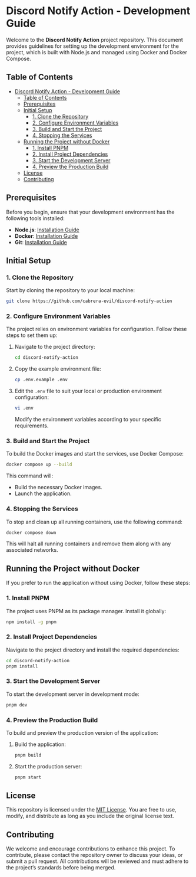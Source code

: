 # Discord Notify Action - Development Guide

Welcome to the **Discord Notify Action** project repository. This document provides guidelines for setting up the development environment for the project, which is built with Node.js and managed using Docker and Docker Compose.

## Table of Contents

- [Discord Notify Action - Development Guide](#discord-notify-action---development-guide)
  - [Table of Contents](#table-of-contents)
  - [Prerequisites](#prerequisites)
  - [Initial Setup](#initial-setup)
    - [1. Clone the Repository](#1-clone-the-repository)
    - [2. Configure Environment Variables](#2-configure-environment-variables)
    - [3. Build and Start the Project](#3-build-and-start-the-project)
    - [4. Stopping the Services](#4-stopping-the-services)
  - [Running the Project without Docker](#running-the-project-without-docker)
    - [1. Install PNPM](#1-install-pnpm)
    - [2. Install Project Dependencies](#2-install-project-dependencies)
    - [3. Start the Development Server](#3-start-the-development-server)
    - [4. Preview the Production Build](#4-preview-the-production-build)
  - [License](#license)
  - [Contributing](#contributing)

## Prerequisites

Before you begin, ensure that your development environment has the following tools installed:

- **Node.js**: [Installation Guide](https://nodejs.org/en/download/)
- **Docker**: [Installation Guide](https://docs.docker.com/get-docker/)
- **Git**: [Installation Guide](https://git-scm.com/book/en/v2/Getting-Started-Installing-Git)

## Initial Setup

### 1. Clone the Repository

Start by cloning the repository to your local machine:

```bash
git clone https://github.com/cabrera-evil/discord-notify-action
```

### 2. Configure Environment Variables

The project relies on environment variables for configuration. Follow these steps to set them up:

1. Navigate to the project directory:

   ```bash
   cd discord-notify-action
   ```

2. Copy the example environment file:

   ```bash
   cp .env.example .env
   ```

3. Edit the `.env` file to suit your local or production environment configuration:

   ```bash
   vi .env
   ```

   Modify the environment variables according to your specific requirements.

### 3. Build and Start the Project

To build the Docker images and start the services, use Docker Compose:

```bash
docker compose up --build
```

This command will:

- Build the necessary Docker images.
- Launch the application.

### 4. Stopping the Services

To stop and clean up all running containers, use the following command:

```bash
docker compose down
```

This will halt all running containers and remove them along with any associated networks.

## Running the Project without Docker

If you prefer to run the application without using Docker, follow these steps:

### 1. Install PNPM

The project uses PNPM as its package manager. Install it globally:

```bash
npm install -g pnpm
```

### 2. Install Project Dependencies

Navigate to the project directory and install the required dependencies:

```bash
cd discord-notify-action
pnpm install
```

### 3. Start the Development Server

To start the development server in development mode:

```bash
pnpm dev
```

### 4. Preview the Production Build

To build and preview the production version of the application:

1. Build the application:

   ```bash
   pnpm build
   ```

2. Start the production server:

   ```bash
   pnpm start
   ```

## License

This repository is licensed under the [MIT License](LICENSE). You are free to use, modify, and distribute as long as you include the original license text.

## Contributing

We welcome and encourage contributions to enhance this project. To contribute, please contact the repository owner to discuss your ideas, or submit a pull request. All contributions will be reviewed and must adhere to the project’s standards before being merged.
